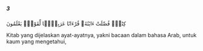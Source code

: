 ##### 3

<span class="ayah">كِتَٰبٌۭ فُصِّلَتْ ءَايَٰتُهُۥ قُرْءَانًا عَرَبِيًّۭا لِّقَوْمٍۢ يَعْلَمُونَ</span>

<span class="ayah_translation">Kitab yang dijelaskan ayat-ayatnya, yakni bacaan dalam bahasa Arab, untuk kaum yang mengetahui,</span>
